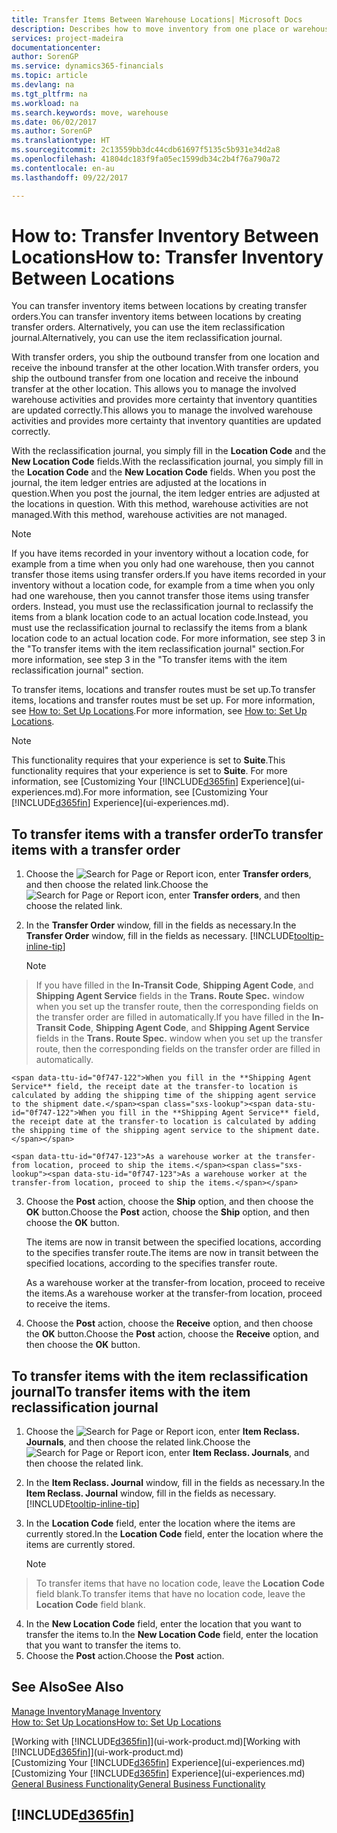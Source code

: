 ```yaml
---
title: Transfer Items Between Warehouse Locations| Microsoft Docs
description: Describes how to move inventory from one place or warehouse to another, either with the reclassification journal or with transfer orders.
services: project-madeira
documentationcenter: 
author: SorenGP
ms.service: dynamics365-financials
ms.topic: article
ms.devlang: na
ms.tgt_pltfrm: na
ms.workload: na
ms.search.keywords: move, warehouse
ms.date: 06/02/2017
ms.author: SorenGP
ms.translationtype: HT
ms.sourcegitcommit: 2c13559bb3dc44cdb61697f5135c5b931e34d2a8
ms.openlocfilehash: 41804dc183f9fa05ec1599db34c2b4f76a790a72
ms.contentlocale: en-au
ms.lasthandoff: 09/22/2017

---
```

# <a name="how-to-transfer-inventory-between-locations"></a><span data-ttu-id="0f747-103">How to: Transfer Inventory Between Locations</span><span class="sxs-lookup"><span data-stu-id="0f747-103">How to: Transfer Inventory Between Locations</span></span>
<span data-ttu-id="0f747-104">You can transfer inventory items between locations by creating transfer orders.</span><span class="sxs-lookup"><span data-stu-id="0f747-104">You can transfer inventory items between locations by creating transfer orders.</span></span> <span data-ttu-id="0f747-105">Alternatively, you can use the item reclassification journal.</span><span class="sxs-lookup"><span data-stu-id="0f747-105">Alternatively, you can use the item reclassification journal.</span></span>

<span data-ttu-id="0f747-106">With transfer orders, you ship the outbound transfer from one location and receive the inbound transfer at the other location.</span><span class="sxs-lookup"><span data-stu-id="0f747-106">With transfer orders, you ship the outbound transfer from one location and receive the inbound transfer at the other location.</span></span> <span data-ttu-id="0f747-107">This allows you to manage the involved warehouse activities and provides more certainty that inventory quantities are updated correctly.</span><span class="sxs-lookup"><span data-stu-id="0f747-107">This allows you to manage the involved warehouse activities and provides more certainty that inventory quantities are updated correctly.</span></span>

<span data-ttu-id="0f747-108">With the reclassification journal, you simply fill in the **Location Code** and the **New Location Code** fields.</span><span class="sxs-lookup"><span data-stu-id="0f747-108">With the reclassification journal, you simply fill in the **Location Code** and the **New Location Code** fields.</span></span> <span data-ttu-id="0f747-109">When you post the journal, the item ledger entries are adjusted at the locations in question.</span><span class="sxs-lookup"><span data-stu-id="0f747-109">When you post the journal, the item ledger entries are adjusted at the locations in question.</span></span> <span data-ttu-id="0f747-110">With this method, warehouse activities are not managed.</span><span class="sxs-lookup"><span data-stu-id="0f747-110">With this method, warehouse activities are not managed.</span></span>

> [!NOTE]  
>   <span data-ttu-id="0f747-111">If you have items recorded in your inventory without a location code, for example from a time when you only had one warehouse, then you cannot transfer those items using transfer orders.</span><span class="sxs-lookup"><span data-stu-id="0f747-111">If you have items recorded in your inventory without a location code, for example from a time when you only had one warehouse, then you cannot transfer those items using transfer orders.</span></span> <span data-ttu-id="0f747-112">Instead, you must use the reclassification journal to reclassify the items from a blank location code to an actual location code.</span><span class="sxs-lookup"><span data-stu-id="0f747-112">Instead, you must use the reclassification journal to reclassify the items from a blank location code to an actual location code.</span></span>  <span data-ttu-id="0f747-113">For more information, see step 3 in the "To transfer items with the item reclassification journal" section.</span><span class="sxs-lookup"><span data-stu-id="0f747-113">For more information, see step 3 in the "To transfer items with the item reclassification journal" section.</span></span>

<span data-ttu-id="0f747-114">To transfer items, locations and transfer routes must be set up.</span><span class="sxs-lookup"><span data-stu-id="0f747-114">To transfer items, locations and transfer routes must be set up.</span></span> <span data-ttu-id="0f747-115">For more information, see [How to: Set Up Locations](inventory-how-setup-locations.md).</span><span class="sxs-lookup"><span data-stu-id="0f747-115">For more information, see [How to: Set Up Locations](inventory-how-setup-locations.md).</span></span>

> [!NOTE]  
>   <span data-ttu-id="0f747-116">This functionality requires that your experience is set to **Suite**.</span><span class="sxs-lookup"><span data-stu-id="0f747-116">This functionality requires that your experience is set to **Suite**.</span></span> <span data-ttu-id="0f747-117">For more information, see [Customizing Your [!INCLUDE[d365fin](includes/d365fin_md.md)] Experience](ui-experiences.md).</span><span class="sxs-lookup"><span data-stu-id="0f747-117">For more information, see [Customizing Your [!INCLUDE[d365fin](includes/d365fin_md.md)] Experience](ui-experiences.md).</span></span>

## <a name="to-transfer-items-with-a-transfer-order"></a><span data-ttu-id="0f747-118">To transfer items with a transfer order</span><span class="sxs-lookup"><span data-stu-id="0f747-118">To transfer items with a transfer order</span></span>
1. <span data-ttu-id="0f747-119">Choose the ![Search for Page or Report](media/ui-search/search_small.png "Search for Page or Report icon") icon, enter **Transfer orders**, and then choose the related link.</span><span class="sxs-lookup"><span data-stu-id="0f747-119">Choose the ![Search for Page or Report](media/ui-search/search_small.png "Search for Page or Report icon") icon, enter **Transfer orders**, and then choose the related link.</span></span>
2. <span data-ttu-id="0f747-120">In the **Transfer Order** window, fill in the fields as necessary.</span><span class="sxs-lookup"><span data-stu-id="0f747-120">In the **Transfer Order** window, fill in the fields as necessary.</span></span> [!INCLUDE[tooltip-inline-tip](includes/tooltip-inline-tip_md.md)]

    > [!NOTE]  
>   <span data-ttu-id="0f747-121">If you have filled in the **In-Transit Code**, **Shipping Agent Code**, and **Shipping Agent Service** fields in the **Trans. Route Spec.** window when you set up the transfer route, then the corresponding fields on the transfer order are filled in automatically.</span><span class="sxs-lookup"><span data-stu-id="0f747-121">If you have filled in the **In-Transit Code**, **Shipping Agent Code**, and **Shipping Agent Service** fields in the **Trans. Route Spec.** window when you set up the transfer route, then the corresponding fields on the transfer order are filled in automatically.</span></span>

    <span data-ttu-id="0f747-122">When you fill in the **Shipping Agent Service** field, the receipt date at the transfer-to location is calculated by adding the shipping time of the shipping agent service to the shipment date.</span><span class="sxs-lookup"><span data-stu-id="0f747-122">When you fill in the **Shipping Agent Service** field, the receipt date at the transfer-to location is calculated by adding the shipping time of the shipping agent service to the shipment date.</span></span>

    <span data-ttu-id="0f747-123">As a warehouse worker at the transfer-from location, proceed to ship the items.</span><span class="sxs-lookup"><span data-stu-id="0f747-123">As a warehouse worker at the transfer-from location, proceed to ship the items.</span></span>
3. <span data-ttu-id="0f747-124">Choose the **Post** action, choose the **Ship** option, and then choose the **OK** button.</span><span class="sxs-lookup"><span data-stu-id="0f747-124">Choose the **Post** action, choose the **Ship** option, and then choose the **OK** button.</span></span>

    <span data-ttu-id="0f747-125">The items are now in transit between the specified locations, according to the specifies transfer route.</span><span class="sxs-lookup"><span data-stu-id="0f747-125">The items are now in transit between the specified locations, according to the specifies transfer route.</span></span>

    <span data-ttu-id="0f747-126">As a warehouse worker at the transfer-from location, proceed to receive the items.</span><span class="sxs-lookup"><span data-stu-id="0f747-126">As a warehouse worker at the transfer-from location, proceed to receive the items.</span></span>
4. <span data-ttu-id="0f747-127">Choose the **Post** action, choose the **Receive** option, and then choose the **OK** button.</span><span class="sxs-lookup"><span data-stu-id="0f747-127">Choose the **Post** action, choose the **Receive** option, and then choose the **OK** button.</span></span>

## <a name="to-transfer-items-with-the-item-reclassification-journal"></a><span data-ttu-id="0f747-128">To transfer items with the item reclassification journal</span><span class="sxs-lookup"><span data-stu-id="0f747-128">To transfer items with the item reclassification journal</span></span>
1. <span data-ttu-id="0f747-129">Choose the ![Search for Page or Report](media/ui-search/search_small.png "Search for Page or Report icon") icon, enter **Item Reclass. Journals**, and then choose the related link.</span><span class="sxs-lookup"><span data-stu-id="0f747-129">Choose the ![Search for Page or Report](media/ui-search/search_small.png "Search for Page or Report icon") icon, enter **Item Reclass. Journals**, and then choose the related link.</span></span>
2. <span data-ttu-id="0f747-130">In the **Item Reclass. Journal** window, fill in the fields as necessary.</span><span class="sxs-lookup"><span data-stu-id="0f747-130">In the **Item Reclass. Journal** window, fill in the fields as necessary.</span></span> [!INCLUDE[tooltip-inline-tip](includes/tooltip-inline-tip_md.md)]
3. <span data-ttu-id="0f747-131">In the **Location Code** field, enter the location where the items are currently stored.</span><span class="sxs-lookup"><span data-stu-id="0f747-131">In the **Location Code** field, enter the location where the items are currently stored.</span></span>

    > [!NOTE]  
>   <span data-ttu-id="0f747-132">To transfer items that have no location code, leave the **Location Code** field blank.</span><span class="sxs-lookup"><span data-stu-id="0f747-132">To transfer items that have no location code, leave the **Location Code** field blank.</span></span>
4. <span data-ttu-id="0f747-133">In the **New Location Code** field, enter the location that you want to transfer the items to.</span><span class="sxs-lookup"><span data-stu-id="0f747-133">In the **New Location Code** field, enter the location that you want to transfer the items to.</span></span>
5. <span data-ttu-id="0f747-134">Choose the **Post** action.</span><span class="sxs-lookup"><span data-stu-id="0f747-134">Choose the **Post** action.</span></span>

## <a name="see-also"></a><span data-ttu-id="0f747-135">See Also</span><span class="sxs-lookup"><span data-stu-id="0f747-135">See Also</span></span>
[<span data-ttu-id="0f747-136">Manage Inventory</span><span class="sxs-lookup"><span data-stu-id="0f747-136">Manage Inventory</span></span>](inventory-manage-inventory.md)  
[<span data-ttu-id="0f747-137">How to: Set Up Locations</span><span class="sxs-lookup"><span data-stu-id="0f747-137">How to: Set Up Locations</span></span>](inventory-how-setup-locations.md)  
  
<span data-ttu-id="0f747-138">[Working with [!INCLUDE[d365fin](includes/d365fin_md.md)]](ui-work-product.md)</span><span class="sxs-lookup"><span data-stu-id="0f747-138">[Working with [!INCLUDE[d365fin](includes/d365fin_md.md)]](ui-work-product.md)</span></span>  
<span data-ttu-id="0f747-139">[Customizing Your [!INCLUDE[d365fin](includes/d365fin_md.md)] Experience](ui-experiences.md)</span><span class="sxs-lookup"><span data-stu-id="0f747-139">[Customizing Your [!INCLUDE[d365fin](includes/d365fin_md.md)] Experience](ui-experiences.md)</span></span>  
[<span data-ttu-id="0f747-140">General Business Functionality</span><span class="sxs-lookup"><span data-stu-id="0f747-140">General Business Functionality</span></span>](ui-across-business-areas.md)

## [!INCLUDE[d365fin](includes/free_trial_md.md)]
